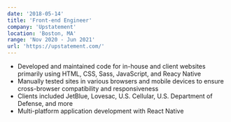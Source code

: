 ```yaml
---
date: '2018-05-14'
title: 'Front-end Engineer'
company: 'Upstatement'
location: 'Boston, MA'
range: 'Nov 2020 - Jun 2021'
url: 'https://upstatement.com/'
---
```


- Developed and maintained code for in-house and client websites primarily using HTML, CSS, Sass, JavaScript, and Reacy Native
- Manually tested sites in various browsers and mobile devices to ensure cross-browser compatibility and responsiveness
- Clients included JetBlue, Lovesac, U.S. Cellular, U.S. Department of Defense, and more
- Multi-platform application development with React Native

